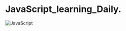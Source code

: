 # JavaScript_learning_Daily.


![JavaScript](https://user-images.githubusercontent.com/71172547/133285179-1507dcd6-19b0-4f1f-867a-0c0229422618.jpg)


